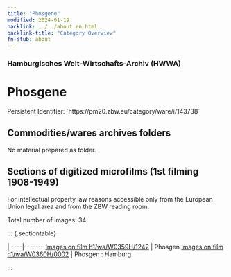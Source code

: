 ```yaml
---
title: "Phosgene"
modified: 2024-01-19
backlink: ../../about.en.html
backlink-title: "Category Overview"
fn-stub: about
---
```


### Hamburgisches Welt-Wirtschafts-Archiv (HWWA)

# Phosgene

<div class="hint">Persistent Identifier: `https://pm20.zbw.eu/category/ware/i/143738`</div>







## Commodities/wares archives folders





No material prepared as folder.



<a id="filmsections" />

## Sections of digitized microfilms (1st filming 1908-1949)

<p>For intellectual property law reasons accessible only from the European Union legal area and from the ZBW reading room.</p>



<p>Total number of images: 34</p>




::: {.sectiontable}

 | 
----|-------
<a class="btn" href="https://pm20.zbw.eu/film/h1/wa/W0359H/1242" rel="nofollow">Images on film h1/wa/W0359H/1242</a> | Phosgen
<a class="btn" href="https://pm20.zbw.eu/film/h1/wa/W0360H/0002" rel="nofollow">Images on film h1/wa/W0360H/0002</a> | Phosgen : Hamburg


:::
















